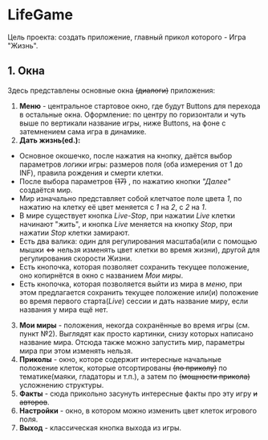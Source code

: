 # LifeGame
Цель проекта: создать приложение, главный прикол которого - Игра "Жизнь".
## 1. Окна
  Здесь представлены основные окна ~~(диалоги)~~ приложения:
  1. **Меню** - центральное стартовое окно, где будут Buttons для перехода в остальные окна.
     Оформление: по центру по горизонтали и чуть выше по вертикали название игры, ниже Buttons, на фоне с затемнением сама игра в динамике.
  2. **Дать жизнь(ed.):** 
  - Основное окошечко, после нажатия на кнопку, даётся выбор параметров *логики* игры: размеров поля (оба измерения от 1 до INF), правила рождения и смерти клетки.
  - После выбора параметров ~~(17)~~ , по нажатию кнопки *"Далее"* создаётся мир.
  - Мир изначально представляет собой клетчатое поле цвета *1*, по нажатию на клетку её цвет меняется с *1* на *2*, с *2* на *1*.
  - В мире существует кнопка *Live-Stop*, при нажатии *Live* клетки начинают "жить", и кнопка *Live* меняется на кнопку *Stop*, при нажатии *Stop* клетки замирают. 
  - Есть два валика: один для регулирования масштаба(или с помощью мышки <=> нельзя изменять цвет клетки во время жизни), другой для регулирования скорости Жизни.
  - Есть кнопочка, которая позволяет сохранить текущее положение, оно копирнётся в окно с названием *Мои миры*.
  - Есть кнопочка, которая позволяется выйти из мира в *меню*, при этом предлагается сохранить текущее положение или(и) положение во время первого старта(*Live*) сессии и дать название миру, если названия у мира ещё нет.
  3. **Мои миры** - положения, некогда сохранённые во время игры (см. пункт №2). Выглядят как просто картинки, снизу которых написано название мира. Отсюда также можно запустить мир, параметры мира при этом изменять нельзя.
  4. **Приколы** - окно, которе содержит интересные начальные положение клеток, которые отсортированы ~~(по приколу)~~ по тематике(маяки, гладаторы и т.п.), а затем по ~~(мощности прикола)~~ усложнению структуры.
  5. **Факты** - сюда прикольно засунуть интересные факты про эту игру ~~и авторов~~.
  6. **Настройки** - окно, в котором можно изменить цвет клеток игрового поля.
  7. **Выход** - классическая кнопка выхода из игры.      
